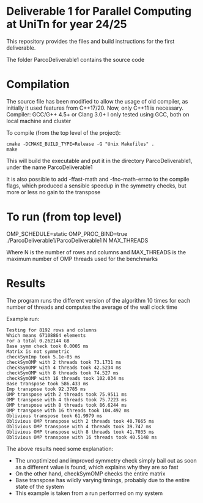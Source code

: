 # Deliverable 1 for Parallel Computing at UniTn for year 24/25

This repository provides the files and build instructions
for the first deliverable. 

The folder ParcoDeliverable1 contains the source code

# Compilation

The source file has been modified to allow the usage of old compiler,
as initially it used features from C++17/20. Now, only C++11 is
necessary. 
Compiler: GCC/G++ 4.5+ or Clang 3.0+
I only tested using GCC, both on local machine and cluster

To compile (from the top level of the project): 
````
cmake -DCMAKE_BUILD_TYPE=Release -G "Unix Makefiles" .
make
````
This will build the executable and put it in the directory
ParcoDeliverable1, under the name ParcoDeliverable1

It is also possible to add -ffast-math and -fno-math-errno to the compile flags,
which produced a sensible speedup in the symmetry checks, but more or less
no gain to the transpose 

# To run (from top level)

OMP_SCHEDULE=static OMP_PROC_BIND=true ./ParcoDeliverable1/ParcoDeliverable1 N MAX_THREADS

Where N is the number of rows and columns and MAX_THREADS is
the maximum number of OMP threads used for the benchmarks

# Results

The program runs the different version of the algorithm 10 times for each number of threads and computes
the average of the wall clock time

Example run:
````
Testing for 8192 rows and columns
Which means 67108864 elements
For a total 0.262144 GB
Base symm check took 0.0005 ms
Matrix is not symmetric
checkSymImp took 5.1e-05 ms
checkSymOMP with 2 threads took 73.1731 ms
checkSymOMP with 4 threads took 42.5234 ms
checkSymOMP with 8 threads took 74.527 ms
checkSymOMP with 16 threads took 102.034 ms
Base transpose took 586.433 ms
Imp transpose took 92.3785 ms
OMP transpose with 2 threads took 75.9511 ms
OMP transpose with 4 threads took 75.7223 ms
OMP transpose with 8 threads took 86.6244 ms
OMP transpose with 16 threads took 104.492 ms
Oblivious transpose took 61.9979 ms
Oblivious OMP transpose with 2 threads took 40.7665 ms
Oblivious OMP transpose with 4 threads took 39.747 ms
Oblivious OMP transpose with 8 threads took 41.7035 ms
Oblivious OMP transpose with 16 threads took 40.5148 ms
````

The above results need some explanation:
- The unoptimized and improved symmetry check simply bail out as soon as
  a different value is found, which explains why they are so fast
- On the other hand, checkSymOMP checks the entire matrix
- Base transpose has wildly varying timings, probably due to the
  entire state of the system
- This example is taken from a run performed on my system